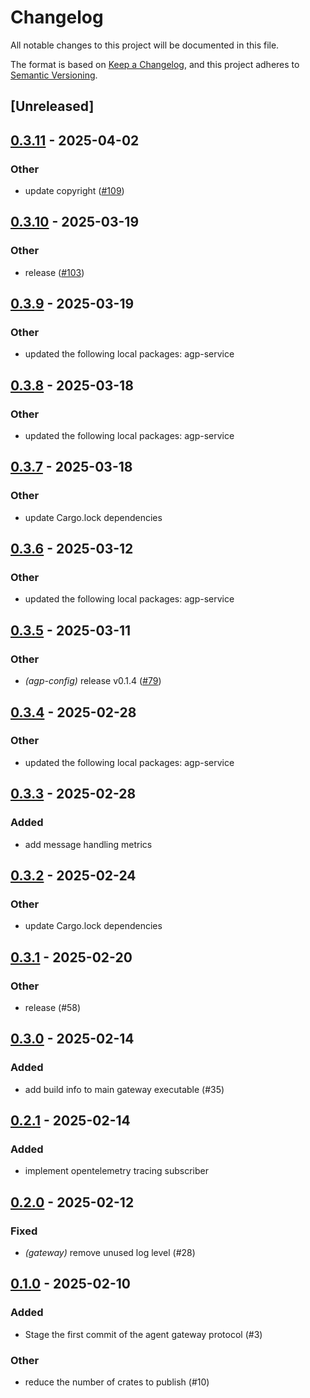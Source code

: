 # Changelog

All notable changes to this project will be documented in this file.

The format is based on [Keep a Changelog](https://keepachangelog.com/en/1.0.0/),
and this project adheres to [Semantic Versioning](https://semver.org/spec/v2.0.0.html).

## [Unreleased]

## [0.3.11](https://github.com/agntcy/agp/compare/agp-gw-v0.3.10...agp-gw-v0.3.11) - 2025-04-02

### Other

- update copyright ([#109](https://github.com/agntcy/agp/pull/109))

## [0.3.10](https://github.com/agntcy/agp/compare/agp-gw-v0.3.9...agp-gw-v0.3.10) - 2025-03-19

### Other

- release ([#103](https://github.com/agntcy/agp/pull/103))

## [0.3.9](https://github.com/agntcy/agp/compare/agp-gw-v0.3.8...agp-gw-v0.3.9) - 2025-03-19

### Other

- updated the following local packages: agp-service

## [0.3.8](https://github.com/agntcy/agp/compare/agp-gw-v0.3.7...agp-gw-v0.3.8) - 2025-03-18

### Other

- updated the following local packages: agp-service

## [0.3.7](https://github.com/agntcy/agp/compare/agp-gw-v0.3.6...agp-gw-v0.3.7) - 2025-03-18

### Other

- update Cargo.lock dependencies

## [0.3.6](https://github.com/agntcy/agp/compare/agp-gw-v0.3.5...agp-gw-v0.3.6) - 2025-03-12

### Other

- updated the following local packages: agp-service

## [0.3.5](https://github.com/agntcy/agp/compare/agp-gw-v0.3.4...agp-gw-v0.3.5) - 2025-03-11

### Other

- *(agp-config)* release v0.1.4 ([#79](https://github.com/agntcy/agp/pull/79))

## [0.3.4](https://github.com/agntcy/agp/compare/agp-gw-v0.3.3...agp-gw-v0.3.4) - 2025-02-28

### Other

- updated the following local packages: agp-service

## [0.3.3](https://github.com/agntcy/agp/compare/agp-gw-v0.3.2...agp-gw-v0.3.3) - 2025-02-28

### Added

- add message handling metrics

## [0.3.2](https://github.com/agntcy/agp/compare/agp-gw-v0.3.1...agp-gw-v0.3.2) - 2025-02-24

### Other

- update Cargo.lock dependencies

## [0.3.1](https://github.com/agntcy/agp/compare/agp-gw-v0.3.0...agp-gw-v0.3.1) - 2025-02-20

### Other

- release (#58)

## [0.3.0](https://github.com/agntcy/agp/compare/agp-gw-v0.2.1...agp-gw-v0.3.0) - 2025-02-14

### Added

- add build info to main gateway executable (#35)

## [0.2.1](https://github.com/agntcy/agp/compare/agp-gw-v0.2.0...agp-gw-v0.2.1) - 2025-02-14

### Added

- implement opentelemetry tracing subscriber

## [0.2.0](https://github.com/agntcy/agp/compare/agp-gw-v0.1.0...agp-gw-v0.2.0) - 2025-02-12

### Fixed

- *(gateway)* remove unused log level (#28)

## [0.1.0](https://github.com/agntcy/agp/releases/tag/agp-gw-v0.1.0) - 2025-02-10

### Added

- Stage the first commit of the agent gateway protocol (#3)

### Other

- reduce the number of crates to publish (#10)
